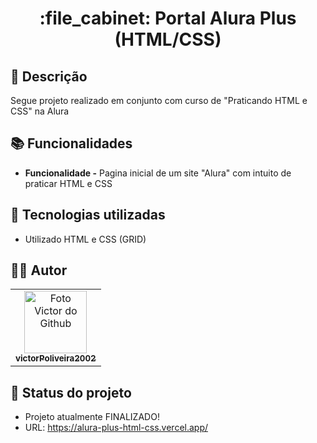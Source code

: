 <h1 align="center">:file_cabinet: Portal Alura Plus (HTML/CSS)</h1>

## :memo: Descrição
Segue projeto realizado em conjunto com curso de "Praticando HTML e CSS" na Alura

## :books: Funcionalidades
* <b>Funcionalidade -</b> Pagina inicial de um site "Alura" com intuito de praticar HTML e CSS

## :wrench: Tecnologias utilizadas
* Utilizado HTML e CSS (GRID)


## :technologist: Autor
<table>
  <tr>
    <td align="center">
      <a href="https://github.com/victorPoliveira2002">
        <img src="https://avatars.githubusercontent.com/u/72527282?s=400&u=5badd123270b78a82d5a70a8ff70bb45a5bd0d5b&v=4" width="100px;" alt="Foto Victor do Github"/><br>
        <sub>
          <b>victorPoliveira2002</b>
        </sub>
      </a>
    </td>
  </tr>
</table>

## :dart: Status do projeto
 * Projeto atualmente FINALIZADO!
 * URL: https://alura-plus-html-css.vercel.app/
